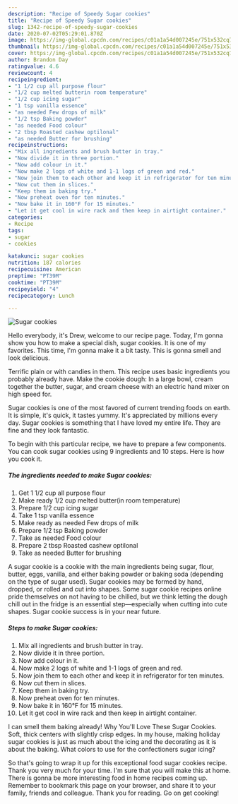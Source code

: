```yaml
---
description: "Recipe of Speedy Sugar cookies"
title: "Recipe of Speedy Sugar cookies"
slug: 1342-recipe-of-speedy-sugar-cookies
date: 2020-07-02T05:29:01.870Z
image: https://img-global.cpcdn.com/recipes/c01a1a54d007245e/751x532cq70/sugar-cookies-recipe-main-photo.jpg
thumbnail: https://img-global.cpcdn.com/recipes/c01a1a54d007245e/751x532cq70/sugar-cookies-recipe-main-photo.jpg
cover: https://img-global.cpcdn.com/recipes/c01a1a54d007245e/751x532cq70/sugar-cookies-recipe-main-photo.jpg
author: Brandon Day
ratingvalue: 4.6
reviewcount: 4
recipeingredient:
- "1 1/2 cup all purpose flour"
- "1/2 cup melted butterin room temperature"
- "1/2 cup icing sugar"
- "1 tsp vanilla essence"
- "as needed Few drops of milk"
- "1/2 tsp Baking powder"
- "as needed Food colour"
- "2 tbsp Roasted cashew optilonal"
- "as needed Butter for brushing"
recipeinstructions:
- "Mix all ingredients and brush butter in tray."
- "Now divide it in three portion."
- "Now add colour in it."
- "Now make 2 logs of white and 1-1 logs of green and red."
- "Now join them to each other and keep it in refrigerator for ten minutes."
- "Now cut them in slices."
- "Keep them in baking try."
- "Now preheat oven for ten minutes."
- "Now bake it in 160°F for 15 minutes."
- "Let it get cool in wire rack and then keep in airtight container."
categories:
- Recipe
tags:
- sugar
- cookies

katakunci: sugar cookies 
nutrition: 187 calories
recipecuisine: American
preptime: "PT39M"
cooktime: "PT39M"
recipeyield: "4"
recipecategory: Lunch

---
```



![Sugar cookies](https://img-global.cpcdn.com/recipes/c01a1a54d007245e/751x532cq70/sugar-cookies-recipe-main-photo.jpg)

Hello everybody, it's Drew, welcome to our recipe page. Today, I'm gonna show you how to make a special dish, sugar cookies. It is one of my favorites. This time, I'm gonna make it a bit tasty. This is gonna smell and look delicious.

Terrific plain or with candies in them. This recipe uses basic ingredients you probably already have. Make the cookie dough: In a large bowl, cream together the butter, sugar, and cream cheese with an electric hand mixer on high speed for.

Sugar cookies is one of the most favored of current trending foods on earth. It is simple, it's quick, it tastes yummy. It's appreciated by millions every day. Sugar cookies is something that I have loved my entire life. They are fine and they look fantastic.


To begin with this particular recipe, we have to prepare a few components. You can cook sugar cookies using 9 ingredients and 10 steps. Here is how you cook it.

<!--inarticleads1-->

##### The ingredients needed to make Sugar cookies:

1. Get 1 1/2 cup all purpose flour
1. Make ready 1/2 cup melted butter(in room temperature)
1. Prepare 1/2 cup icing sugar
1. Take 1 tsp vanilla essence
1. Make ready as needed Few drops of milk
1. Prepare 1/2 tsp Baking powder
1. Take as needed Food colour
1. Prepare 2 tbsp Roasted cashew optilonal
1. Take as needed Butter for brushing


A sugar cookie is a cookie with the main ingredients being sugar, flour, butter, eggs, vanilla, and either baking powder or baking soda (depending on the type of sugar used). Sugar cookies may be formed by hand, dropped, or rolled and cut into shapes. Some sugar cookie recipes online pride themselves on not having to be chilled, but we think letting the dough chill out in the fridge is an essential step—especially when cutting into cute shapes. Sugar cookie success is in your near future. 

<!--inarticleads2-->

##### Steps to make Sugar cookies:

1. Mix all ingredients and brush butter in tray.
1. Now divide it in three portion.
1. Now add colour in it.
1. Now make 2 logs of white and 1-1 logs of green and red.
1. Now join them to each other and keep it in refrigerator for ten minutes.
1. Now cut them in slices.
1. Keep them in baking try.
1. Now preheat oven for ten minutes.
1. Now bake it in 160°F for 15 minutes.
1. Let it get cool in wire rack and then keep in airtight container.


I can smell them baking already! Why You&#39;ll Love These Sugar Cookies. Soft, thick centers with slightly crisp edges. In my house, making holiday sugar cookies is just as much about the icing and the decorating as it is about the baking. What colors to use for the confectioners sugar icing? 

So that's going to wrap it up for this exceptional food sugar cookies recipe. Thank you very much for your time. I'm sure that you will make this at home. There is gonna be more interesting food in home recipes coming up. Remember to bookmark this page on your browser, and share it to your family, friends and colleague. Thank you for reading. Go on get cooking!
